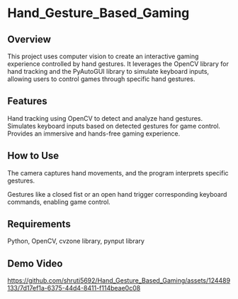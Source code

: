 
# Hand_Gesture_Based_Gaming




## Overview
This project uses computer vision to create an interactive gaming experience controlled by hand gestures. It leverages the OpenCV library for hand tracking and the PyAutoGUI library to simulate keyboard inputs, allowing users to control games through specific hand gestures.

## Features
Hand tracking using OpenCV to detect and analyze hand gestures.
Simulates keyboard inputs based on detected gestures for game control.
Provides an immersive and hands-free gaming experience.
## How to Use


The camera captures hand movements, and the program interprets specific gestures.

Gestures like a closed fist or an open hand trigger corresponding keyboard commands, enabling game control.


## Requirements

Python,
OpenCV,
cvzone library,
pynput library
## Demo Video

https://github.com/shruti5692/Hand_Gesture_Based_Gaming/assets/124489133/7d17ef1a-6375-44d4-8411-f114beae0c08